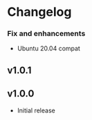 # Changelog

### Fix and enhancements

- Ubuntu 20.04 compat

## v1.0.1

## v1.0.0

- Initial release
